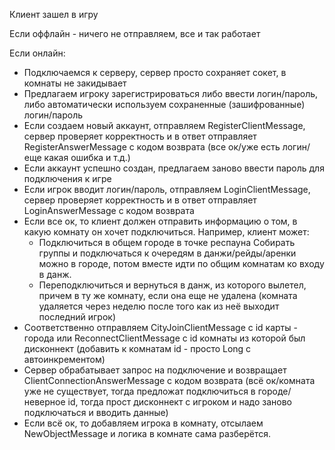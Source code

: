 Клиент зашел в игру

Если оффлайн - ничего не отправляем, все и так работает

Если онлайн:
   
 - Подключаемся к серверу, сервер просто сохраняет сокет,
 в комнаты не закидывает 
 - Предлагаем игроку зарегистрироваться либо ввести логин/пароль,
 либо автоматически используем сохраненные (зашифрованные) логин/пароль
 - Если создаем новый аккаунт, отправляем RegisterClientMessage,
 сервер проверяет корректность и в ответ отправляет RegisterAnswerMessage
 с кодом возврата (все ок/уже есть логин/еще какая ошибка и т.д.)
 - Если аккаунт успешно создан, предлагаем заново ввести пароль для
 подключения к игре
 - Если игрок вводит логин/пароль, отправляем LoginClientMessage,
 сервер проверяет корректность и в ответ отправляет LoginAnswerMessage
 с кодом возврата
 - Если все ок, то клиент должен отправить информацию о том,
 в какую комнату он хочет подключиться. Например, клиент может:
   - Подключиться в общем городе в точке респауна
   Собирать группы и подключаться к очередям в данжи/рейды/аренки можно
   в городе, потом вместе идти по общим комнатам ко входу в данж.
   - Переподключиться и вернуться в данж, из которого вылетел,
   причем в ту же комнату, если она еще не удалена
   (комната удаляется через неделю после того как из неё выходит
   последний игрок)
 - Соответственно отправляем CityJoinClientMessage с id карты - города
 или ReconnectClientMessage с id комнаты из которой был дисконнект
 (добавить к комнатам id - просто Long с автоинкрементом)
 - Сервер обрабатывает запрос на подключение и возвращает 
 ClientConnectionAnswerMessage с кодом возврата (всё ок/комната уже
 не существует, тогда предложат подключиться в городе/неверное id, тогда
 прост дисконнект с игроком и надо заново подключаться и вводить данные)
 - Если всё ок, то добавляем игрока в комнату, отсылаем NewObjectMessage
 и логика в комнате сама разберётся.